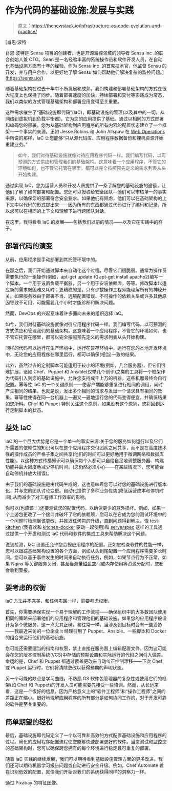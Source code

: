 # 作为代码的基础设施:发展与实践

> 原文：<https://thenewstack.io/infrastructure-as-code-evolution-and-practice/>

[](https://sensu.io/)

 [肖恩·波特

肖恩·波特是 Sensu 项目的创建者，也是开源监控领域的领导者 Sensu Inc .的联合创始人兼 CTO。Sean 是一名经验丰富的系统操作员和软件开发人员，在自动化基础设施方面有十年的经验。作为 Sensu Inc .的首席技术官，他监督 Sensu 的开发，并与用户合作，以更好地了解 Sensu 如何帮助他们解决复杂的监控问题。](https://sensu.io/) [](https://sensu.io/)

随着基础架构在过去十年中不断发展和成熟，我们构建和部署基础架构的方式在很大程度上也保持了同步。随着部署速度的加快，持续部署和交付等实践成为常态，我们以类似的方式管理基础架构和部署应用变得至关重要。

这种需求催生了“基础设施即代码”(IaC)，即基础设施的管理(以及其中的一切，从网络到虚拟机到负载平衡器)，它为您的应用提供了基础。通过以相同的方式部署和编码您的部署，您为从基础架构到应用程序的所有内容的配置状态建立了一个框架—一个事实的来源。正如 Jesse Robins 和 John Allspaw 在 [Web Operations](https://www.amazon.com/Web-Operations-Keeping-Data-Time/dp/1449377440) 中所说的那样，IaC 让您能够“只从源代码库、应用程序数据备份和裸机资源开始重建业务。”

> 如今，我们对待基础设施就像对待应用程序代码一样。我们编写代码，以可预测的方式供应和管理我们的基础架构。这意味着一个应用程序，不管它的环境如何，也不管它托管在哪里，都可以完全按照预先定义的需求列表从头开始构建。

通过实现 IaC，您为运营人员和开发人员提供了一条了解您的基础设施的途径，让他们了解了如何部署和配置。您还可以授权给安全团队—他们可以审核单一的事实来源，以确保您的部署符合安全要求。如果他们有顾虑，他们可以在基础架构的上下文中以代码的形式提出来——因为所有的东西都通过代码进行了编码和记录，所以您可以在相同的上下文和理解下进行跨团队对话。

在这里，我将看看 IaC 的发展——包括我们以前的情况——以及它在实践中的样子。

## 部署代码的演变

从前，应用程序是手动部署到其托管环境中的。

在那之后，我们开始通过脚本来自动化这个过程，尽管它们很脆弱。通常为操作员需要执行的一组操作(例如，apt-get update 和 apt-get install apache2)编写一个脚本，一个用于设置负载平衡器，另一个用于安装依赖库，等等。修改脚本以适应新的需求既困难又耗时；更糟糕的是，只有少数操作工程师能理解所有的神秘开关。如果服务器由于部署不当、选项配置错误、不可操作的依赖关系或许多其他原因导致不可用，可能需要几个小时才能诊断和解决问题。

然而，DevOps 的兴起意味着许多面向未来的组织选择 IaC。

如今，我们对待基础设施就像对待应用程序代码一样。我们编写代码，以可预测的方式供应和管理我们的基础架构。这意味着一个应用程序，不管它的环境如何，也不管它托管在哪里，都可以完全按照预先定义的需求列表从头开始构建。

同样的代码可以运行在生产环境中，运行在暂存环境中，运行在您的本地开发环境中，无论您的应用程序在哪里运行，都可以确保(相当)一致的结果。

此外，虽然过去的定制脚本可能适用于较小的环境(例如，几台服务器)，但它们很难扩展。诸如 Chef、Puppet 和 Ansible(仅举几个例子)之类的工具将一个框架作为代码引入到您的基础设施中，允许您支持成千上万的机器，这些机器最终会自行配置。幂等性 IaC 的一个关键原则——使客户端能够重复进行相同的调用，同时产生相同的结果。也就是说，发出多个相同的请求与发出一个请求具有相同的效果。幂等性使得在同一台机器上一遍又一遍地运行您的代码变得便宜，并确保结果如您所料。Chef 和 Puppet 特别关注这个原则，如果没有这个原则，您将回到运行定制脚本的状态。

## 益处 IaC

IaC 的一个巨大优势是它是一个单一的事实来源:关于您的服务如何运行以及它们所需要的依赖性的知识可以在整个应用程序交付团队之间共享，而不是在高度技术性的操作成员的严格子集之间共享(他们的时间可以更好地用于微调网络和数据库性能)。以这种方式传播知识可以确保每个人都可以自给自足地调整服务器、构建功能并最大限度地减少停机时间。(您仍然必须小心——在某些情况下，您可能会自动停机并放大错误)。

由于我们的基础设施是由代码生成的，这也意味着您可以对您的基础设施进行版本化，并与您的团队讨论变更。自动化提供了多种业务优势(降低运营成本和停机时间),从而减少了对工程师工作效率的影响。

你可以(也应该！)还要测试您的配置代码，以确保更少的意外损坏。例如，如果一个上游包更改了一个接口并破坏了它的依赖项，您可以在它成为您的测试环境中的一个问题时检测到该更改，并推迟任何包的升级，直到问题得到解决。像 [test-kitchen](https://github.com/test-kitchen/test-kitchen) (我喜欢和 [kitchen-docker](https://github.com/test-kitchen/kitchen-docker) 驱动一起使用)和 [serverspec](https://github.com/mizzy/serverspec) 这样的工具通过提供一个开发和测试 IaC 代码和软件的集成工具来帮助解决这个问题。

说到检测，IaC 设置还允许您监视应用程序的配置。正如您检查软件的性能一样，您可以跟踪基础架构设置的各个方面，例如从头到尾配置一个应用程序需要多长时间。您可以基于事件发生的时间来自动执行任务，例如，如果节点行为不正常，如果 Nginx 等关键服务关闭，甚至当测量磁盘空间或内存使用等资源分配时，您都会收到警报。

## 要考虑的权衡

IaC 方法并不完美，和任何实践一样，需要考虑权衡。

首先，你需要确保实现一个易于理解的工作流程——确保组织中的大多数团队使用相同的策略来部署他们的应用程序和管理他们的基础设施。如果您的应用程序被设计为多个微服务，这一点尤其正确。和往常一样，当涉及到目标时会有一些妥协——我最近采访的一位企业 it 经理引用了 Puppet、Ansible、一些脚本和 Docker 的组合来运行他们的基础设施。

您可能还需要适当的指南和权限，禁止直接在服务器上编辑配置文件，因为这可能会在您的版本控制系统(VCS)中存储的预期设置和实际运行的代码之间引入偏差。幸运的是，Chef 和 Puppet 都通过覆盖更改来自动纠正控制漂移——下次 Chef 或 Puppet 运行时，它们将清除更改以获得预期的声明状态。

另一个可能的缺点是学习曲线。不熟悉 OS 软件包管理器的复杂性或使用它们的框架(如 Chef 和 Puppet)的开发人员可能需要先接受一些培训。然而，从长远来看，这是一个很好的信息，因为严格意义上的“软件工程师”和“操作工程师”之间的差距正在缩小。很好地理解应用程序的所有部分是如何协同工作的，对于开发可靠的软件是至关重要的。

## 简单期望的轻松

最后，基础设施即代码定义了一个以可靠和高效的方式配置基础设施和应用程序的过程。简化的应用程序配置流程使您能够快速部署更好的软件。当您测试和监控您的基础架构时，您可以确保跨您拥有的每个环境进行稳定且可重复的部署。

随着 IaC 实践的继续发展，我们可以期待看到基础设施管理方面的更多改进。我们还可以期待机器学习报告问题或自动进行安全升级。例如，Chef Automate 旨在识别低效的配置，就像我们开始对我们的系统获得同样的洞察力一样。

通过 Pixabay 的特征图像。

<svg xmlns:xlink="http://www.w3.org/1999/xlink" viewBox="0 0 68 31" version="1.1"><title>Group</title> <desc>Created with Sketch.</desc></svg>